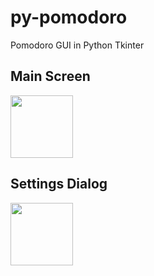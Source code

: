 # py-pomodoro
Pomodoro GUI in Python Tkinter

<!-- ![image](https://user-images.githubusercontent.com/36393143/204803796-d8d9b129-20aa-43d6-93f6-3acba7818c1e.png)
 -->

## Main Screen
<img src="https://user-images.githubusercontent.com/36393143/204918149-8d1dabd3-918e-4720-b4ae-88205102d688.png" width=100/>

## Settings Dialog
<img src="https://user-images.githubusercontent.com/36393143/204918169-c43160eb-ed38-4ee9-baa9-b33c38b55d34.png" width=100 />